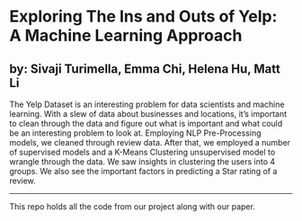 # Exploring The Ins and Outs of Yelp: A Machine Learning Approach

## by: Sivaji Turimella, Emma Chi, Helena Hu, Matt Li

The Yelp Dataset is an interesting problem for data scientists and machine learning. With
a slew of data about businesses and locations, it’s important to clean through the data and
figure out what is important and what could be an interesting problem to look at. Employing
NLP Pre-Processing models, we cleaned through review data. After that, we employed a
number of supervised models and a K-Means Clustering unsupervised model to wrangle
through the data. We saw insights in clustering the users into 4 groups. We also see the
important factors in predicting a Star rating of a review.

---

This repo holds all the code from our project along with our paper. 
